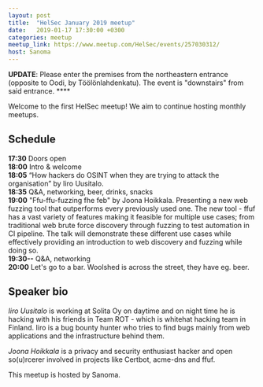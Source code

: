 ```yaml
---
layout: post
title:  "HelSec January 2019 meetup"
date:   2019-01-17 17:30:00 +0300
categories: meetup
meetup_link: https://www.meetup.com/HelSec/events/257030312/
host: Sanoma
---
```

**UPDATE**: Please enter the premises from the northeastern entrance (opposite to Oodi, by Töölönlahdenkatu). The event is "downstairs" from said entrance. ****

Welcome to the first HelSec meetup! We aim to continue hosting monthly meetups.

## Schedule
**17:30** Doors open  
**18:00** Intro & welcome  
**18:05** “How hackers do OSINT when they are trying to attack the organisation” by Iiro Uusitalo.  
**18:35** Q&A, networking, beer, drinks, snacks  
**19:00** "Ffu-ffu-fuzzing fhe feb" by Joona Hoikkala. Presenting a new web fuzzing tool that outperforms every previously used one. The new tool - ffuf has a vast variety of features making it feasible for multiple use cases; from traditional web brute force discovery through fuzzing to test automation in CI pipeline. The talk will demonstrate these different use cases while effectively providing an introduction to web discovery and fuzzing while doing so.  
**19:30--** Q&A, networking  
**20:00** Let's go to a bar. Woolshed is across the street, they have eg. beer.  

## Speaker bio
*Iiro Uusitalo* is working at Solita Oy on daytime and on night time he is hacking with his friends in Team ROT - which is whitehat hacking team in Finland. Iiro is a bug bounty hunter who tries to find bugs mainly from web applications and the infrastructure behind them.  

*Joona Hoikkala* is a privacy and security enthusiast hacker and open so(u)rcerer involved in projects like Certbot, acme-dns and ffuf.

This meetup is hosted by Sanoma.
